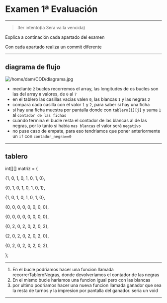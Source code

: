 # Examen 1ª Evaluación

---
>3er intento(la 3era va la vencida)

Explica a continación cada apartado del examen

Con cada apartado realiza un commit diferente

---

## diagrama de flujo

![/home/dam/COD/diagrama.jpg](https://cdn.discordapp.com/attachments/926647859259011124/1317046413917683723/rn_image_picker_lib_temp_49f385e4-9431-457f-8173-934a6997d07f.jpg?ex=675d428e&is=675bf10e&hm=973daf7d24d8bd08cf0320055899ddb608d13dd91b77b67fd5e0ae1c28e25325&)

- mediante `2` bucles recorremos el array, las longitudes de os bucles son las del array `8` valores, de `0` al `7`
- en el tablero las casillas vacias valen `0`, las blancas `1` y las negras `2`
- compara cada casilla con el valor `1` y `2`, para saber si hay una ficha
- si hay una ficha muestra por pantalla donde con `tablero[i][j]` y suma `1` al `contador de las fichas`
- cuando termina el bucle resta el contador de las blancas al de las negras, por lo tanto si habia `mas blancas` el valor será `negativo`
- no puse caso de empate, para eso tendriamos que poner anteriormente un `if` con `contador_negra==0`

---

## tablero

int[][] matriz = {

{1, 0, 1, 0, 1, 0, 1, 0},

{0, 1, 0, 1, 0, 1, 0, 1},

{1, 0, 1, 0, 1, 0, 1, 0},

{0, 0, 0, 0, 0, 0, 0, 0},

{0, 0, 0, 0, 0, 0, 0, 0},

{0, 2, 0, 2, 0, 2, 0, 2},

{2, 0, 2, 0, 2, 0, 2, 0},

{0, 2, 0, 2, 0, 2, 0, 2},

};

---

1. En el bucle podriamos hacer una funcion llamada recorrerTableroNegras, donde devolveríamos el contador de las negras
2. En el mismo bucle haríamos una funcion igual pero con las blancas
3. por ultimo podriamos hacer una nueva funcion llamada ganador que sea la resta de turnos y la impresion por pantalla del ganador. seria un void

---
